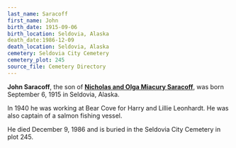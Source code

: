 ```yaml
---
last_name: Saracoff
first_name: John
birth_date: 1915-09-06
birth_location: Seldovia, Alaska
death_date:1986-12-09
death_location: Seldovia, Alaska
cemetery: Seldovia City Cemetery
cemetery_plot: 245
source_file: Cemetery Directory
---
```

**John Saracoff**, the son of [**Nicholas and Olga Miacury Saracoff**](./Saracoff_Nicholas_Sr_Nick.md), was born September 6, 1915 in Seldovia, Alaska. 

In 1940 he was working at Bear Cove for Harry and Lillie Leonhardt. He was also captain of a salmon fishing vessel.

He died December 9, 1986 and is buried in the Seldovia City Cemetery in plot 245.  
